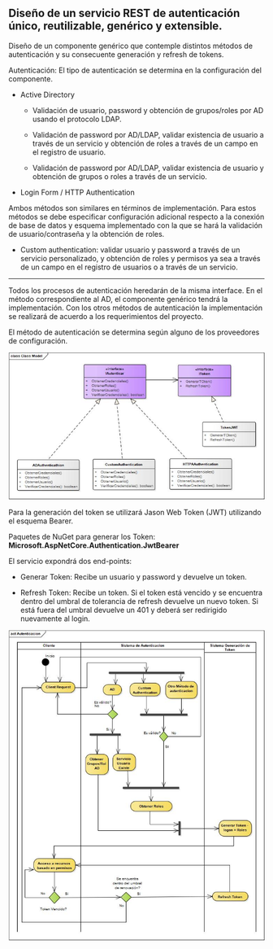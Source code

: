 ## **Diseño de un servicio REST de autenticación único, reutilizable, genérico y extensible.**

Diseño de un componente genérico que contemple distintos métodos de autenticación y su consecuente generación y refresh de tokens.

Autenticación:
El tipo de autenticación se determina en la configuración del componente.

* Active Directory

  * Validación de usuario, password y obtención de grupos/roles por AD usando el protocolo LDAP.
  
  *	Validación de password por AD/LDAP, validar existencia de usuario a través de un servicio y obtención de roles a través de un campo en el registro de usuario.
  
  *	Validación de password por AD/LDAP, validar existencia de usuario y obtención de grupos o roles a través de un servicio.
  
*	Login Form / HTTP Authentication 

Ambos métodos son similares en términos de implementación. 
Para estos métodos se debe especificar configuración adicional respecto a la conexión de base de datos y esquema implementado con la que se hará la validación de usuario/contraseña y la obtención de roles. 

*	Custom authentication: validar usuario y password a través de un servicio personalizado, y obtención de roles y permisos ya sea a través de un campo en el registro de usuarios o a través de un servicio.

---
Todos los procesos de autenticación heredarán de la misma interface. En el método correspondiente al AD, el componente genérico tendrá la implementación. Con los otros métodos de autenticación la implementación se realizará de acuerdo a los requerimientos del proyecto.

El método de autenticación se determina según alguno de los proveedores de configuración.

![Diagrama de clases](https://github.com/acancelos/AutenticacionApi/blob/master/Class%20Mode2l.jpg?raw=true)

Para la generación del token se utilizará Jason Web Token (JWT) utilizando el esquema Bearer.

Paquetes de NuGet para generar los Token: **Microsoft.AspNetCore.Authentication.JwtBearer**

El servicio expondrá dos end-points:

*	Generar Token: Recibe un usuario y password y devuelve un token.

*	Refresh Token: Recibe un token. Si el token está vencido y se encuentra dentro del umbral de tolerancia de refresh devuelve un nuevo token. Si está fuera del umbral devuelve un 401 y deberá ser redirigido nuevamente al login.


![Diagrama de actividad](https://github.com/acancelos/AutenticacionApi/blob/master/Autenticacion.jpg?raw=true)
